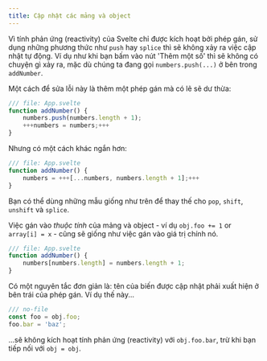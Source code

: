 ```yaml
---
title: Cập nhật các mảng và object
---
```


Vì tính phản ứng (reactivity) của Svelte chỉ được kích hoạt bởi phép gán, sử dụng những phương thức như `push` hay `splice` thì sẽ không xảy ra việc cập nhật tự động. Ví dụ như khi bạn bấm vào nút 'Thêm một số' thì sẽ không có chuyện gì xảy ra, mặc dù chúng ta đang gọi `numbers.push(...)` ở bên trong `addNumber`.

Một cách để sửa lỗi này là thêm một phép gán mà có lẽ sẽ dư thừa:

```js
/// file: App.svelte
function addNumber() {
	numbers.push(numbers.length + 1);
	+++numbers = numbers;+++
}
```

Nhưng có một cách khác ngắn hơn:

```js
/// file: App.svelte
function addNumber() {
	numbers = +++[...numbers, numbers.length + 1];+++
}
```

Bạn có thể dùng những mẫu giống như trên để thay thế cho `pop`, `shift`, `unshift` và `splice`.

Việc gán vào _thuộc tính_ của mảng và object - ví dụ `obj.foo += 1` or `array[i] = x` - cũng sẽ giống như việc gán vào giá trị chính nó.

```js
/// file: App.svelte
function addNumber() {
	numbers[numbers.length] = numbers.length + 1;
}
```

Có một nguyên tắc đơn giản là: tên của biến được cập nhật phải xuất hiện ở bên trái của phép gán. Ví dụ thế này...

```js
/// no-file
const foo = obj.foo;
foo.bar = 'baz';
```
<!-- FIXME: dùng từ khác cho "tiếp nối" (follow up) -->
...sẽ không kích hoạt tính phản ứng (reactivity) với `obj.foo.bar`, trừ khi bạn tiếp nối với `obj = obj`.
